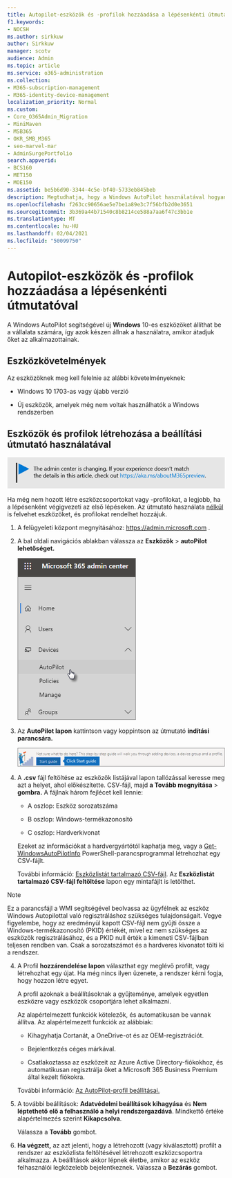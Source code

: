```yaml
---
title: Autopilot-eszközök és -profilok hozzáadása a lépésenkénti útmutatóval
f1.keywords:
- NOCSH
ms.author: sirkkuw
author: Sirkkuw
manager: scotv
audience: Admin
ms.topic: article
ms.service: o365-administration
ms.collection:
- M365-subscription-management
- M365-identity-device-management
localization_priority: Normal
ms.custom:
- Core_O365Admin_Migration
- MiniMaven
- MSB365
- OKR_SMB_M365
- seo-marvel-mar
- AdminSurgePortfolio
search.appverid:
- BCS160
- MET150
- MOE150
ms.assetid: be5b6d90-3344-4c5e-bf40-5733eb845beb
description: Megtudhatja, hogy a Windows AutoPilot használatával hogyan állíthat be új Windows 10-es eszközöket a vállalata számára, hogy készen álljanak az alkalmazottak használatára.
ms.openlocfilehash: f263cc90656ae5e7be1a89e3c7f56bfb2d0e3651
ms.sourcegitcommit: 3b369a44b71540c8b8214ce588a7aa6f47c3bb1e
ms.translationtype: MT
ms.contentlocale: hu-HU
ms.lasthandoff: 02/04/2021
ms.locfileid: "50099750"
---
```

# <a name="use-the-step-by-step-guide-to-add-autopilot-devices-and-profile"></a>Autopilot-eszközök és -profilok hozzáadása a lépésenkénti útmutatóval

A Windows AutoPilot segítségével új **Windows** 10-es eszközöket állíthat be a vállalata számára, így azok készen állnak a használatra, amikor átadjuk őket az alkalmazottainak.
  
## <a name="device-requirements"></a>Eszközkövetelmények

Az eszközöknek meg kell felelnie az alábbi követelményeknek:
  
- Windows 10 1703-as vagy újabb verzió
    
- Új eszközök, amelyek még nem voltak használhatók a Windows rendszerben
    
## <a name="use-the-setup-guide-to-create-devices-and-profiles"></a>Eszközök és profilok létrehozása a beállítási útmutató használatával

[![A megjelenő címke figyelmeztet a felügyeleti központ változásaira, további részleteket itt talál: aka.ms/aboutM365preview.](../media/m365admincenterchanging.png)](https://docs.microsoft.com/office365/admin/microsoft-365-admin-center-preview)

Ha még nem hozott létre eszközcsoportokat vagy -profilokat, a legjobb, ha a lépésenként végigvezeti az első lépéseken. Az útmutató használata [](create-and-edit-autopilot-profiles.md) [nélkül](create-and-edit-autopilot-devices.md) is felvehet eszközöket, és profilokat rendelhet hozzájuk. 
  
1. A felügyeleti központ megnyitásához: <a href="https://go.microsoft.com/fwlink/p/?linkid=837890" target="_blank">https://admin.microsoft.com</a> .

2. A bal oldali navigációs ablakban válassza az **Eszközök** \> **autoPilot lehetőséget.**

    ![A Felügyeleti központban válassza ki az eszközöket, majd az AutoPilotot.](../media/AutoPilot.png)
  
2. Az **AutoPilot lapon** kattintson vagy koppintson az útmutató **indítási parancsára.**
    
    ![Click Start guide for step-by-step instructions for Autopilot.](../media/31662655-d1e6-437d-87ea-c0dec5da56f7.png)
  
3. A **.csv** fájl feltöltése az eszközök listájával lapon tallózással keresse meg azt a helyet, ahol előkészítette. CSV-fájl, majd **a Tovább megnyitása** \> **gombra.** A fájlnak három fejlécet kell lennie:
    
    - A oszlop: Eszköz sorozatszáma
    
    - B oszlop: Windows-termékazonosító
    
    - C oszlop: Hardverkivonat
    
    Ezeket az információkat a hardvergyártótól kaphatja meg, vagy a [Get-WindowsAutoPilotInfo](https://www.powershellgallery.com/packages/Get-WindowsAutoPilotInfo) PowerShell-parancsprogrammal létrehozhat egy CSV-fájlt. 
    
    További információ: [Eszközlistát tartalmazó CSV-fájl](https://docs.microsoft.com/microsoft-365/admin/misc/device-list). Az **Eszközlistát tartalmazó CSV-fájl feltöltése** lapon egy mintafájlt is letölthet. 
    
> [!NOTE]
> Ez a parancsfájl a WMI segítségével beolvassa az ügyfélnek az eszköz Windows Autopilottal való regisztráláshoz szükséges tulajdonságait. Vegye figyelembe, hogy az eredményül kapott CSV-fájl nem gyűjti össze a Windows-termékazonosító (PKID) értékét, mivel ez nem szükséges az eszközök regisztrálásához, és a PKID null érték a kimeneti CSV-fájlban teljesen rendben van. Csak a sorozatszámot és a hardveres kivonatot tölti ki a rendszer.
    
4. A Profil **hozzárendelése lapon** választhat egy meglévő profilt, vagy létrehozhat egy újat. Ha még nincs ilyen üzenete, a rendszer kérni fogja, hogy hozzon létre egyet. 
    
    A profil azoknak a beállításoknak a gyűjteménye, amelyek egyetlen eszközre vagy eszközök csoportjára lehet alkalmazni.
    
    Az alapértelmezett funkciók kötelezők, és automatikusan be vannak állítva. Az alapértelmezett funkciók az alábbiak:
    
    - Kihagyhatja Cortanát, a OneDrive-ot és az OEM-regisztrációt.
    
    - Bejelentkezés céges márkával.
    
    - Csatlakoztassa az eszközeit az Azure Active Directory-fiókokhoz, és automatikusan regisztrálja őket a Microsoft 365 Business Premium által kezelt fiókokra.
    
    További információ: [Az AutoPilot-profil beállításai.](autopilot-profile-settings.md) 
    
5. A további beállítások: **Adatvédelmi beállítások kihagyása** és **Nem léptethető elő a felhasználó a helyi rendszergazdává**. Mindkettő értéke alapértelmezés szerint **Kikapcsolva**. 
    
    Válassza a **Tovább** gombot.
    
6. **Ha végzett,** az azt jelenti, hogy a létrehozott (vagy kiválasztott) profilt a rendszer az eszközlista feltöltésével létrehozott eszközcsoportra alkalmazza. A beállítások akkor lépnek életbe, amikor az eszköz felhasználói legközelebb bejelentkeznek. Válassza a **Bezárás** gombot.
    
